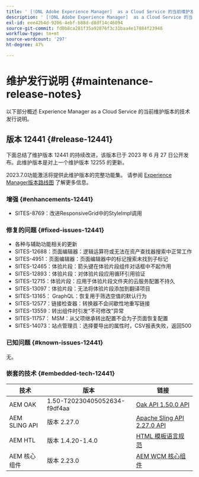 ```yaml
---
title: ' [!DNL Adobe Experience Manager]  as a Cloud Service 的当前维护发行说明。'
description: ' [!DNL Adobe Experience Manager]  as a Cloud Service 的当前维护发行说明。'
exl-id: eee42b4d-9206-4ebf-b88d-d8df14c46094
source-git-commit: fd0b8ca281f35a92876f3c31baa4e17884f23948
workflow-type: tm+mt
source-wordcount: '297'
ht-degree: 47%

---
```


# 维护发行说明 {#maintenance-release-notes}

以下部分概述 Experience Manager as a Cloud Service 的当前维护版本的技术发行说明。

## 版本 12441 {#release-12441}

下面总结了维护版本 12441 的持续改进，该版本已于 2023 年 6 月 27 日公开发布。此维护版本是对上一个维护版本 12255 的更新。

2023.7.0功能激活将提供此维护版本的完整功能集。 请参阅 [Experience Manager版本路线图](https://experienceleague.adobe.com/docs/experience-manager-release-information/aem-release-updates/update-releases-roadmap.html) 了解更多信息。

### 增强 {#enhancements-12441}

- SITES-8769：改进ResponsiveGrid中的StyleImpl调用

### 修复的问题 {#fixed-issues-12441}

- 各种与辅助功能相关的更新
- SITES-12688：页面编辑器：逻辑运算符或无法在资产查找器搜索中正常工作
- SITES-4951：页面编辑器：页面编辑器中的标记搜索未找到子标记
- SITES-12465：体验片段：箭头键在体验片段组件对话框中不起作用
- SITES-12893：体验片段：对体验片段应用循环引用验证
- SITES-12715：体验片段：应用于体验片段文件夹的云服务配置不持久
- SITES-13097：体验片段：无法将体验片段添加到翻译项目
- SITES-13165： GraphQL：恢复用于筛选空值的默认行为
- SITES-12577：链接检查器：转换器不会间歇性地重写链接
- SITES-13559：转出组件时引发“不可修改”异常
- SITES-11757： MSM：从父项继承转出配置不会为子页面恢复配置
- SITES-14073：站点管理员：选择要导出的属性时，CSV报表失败，返回500

### 已知问题 {#known-issues-12441}

无。

### 嵌套的技术 {#embedded-tech-12441}

| 技术 | 版本 | 链接 |
|---|---|---|
| AEM OAK | 1.50-T20230405052634-f9df4aa | [Oak API 1.50.0 API](https://www.javadoc.io/doc/org.apache.jackrabbit/oak-api/1.50.0/index.html) |
| AEM SLING API | 版本 2.27.0 | [Apache Sling API 2.27.0 API](https://www.javadoc.io/doc/org.apache.sling/org.apache.sling.api/latest/index.html) |
| AEM HTL | 版本 1.4.20-1.4.0 | [HTML 模板语言规范](https://github.com/adobe/htl-spec) |
| AEM 核心组件 | 版本 2.23.0 | [AEM WCM 核心组件](https://github.com/adobe/aem-core-wcm-components) |
